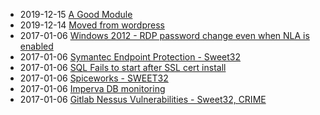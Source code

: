 * 2019-12-15 [A Good Module](/2019-12-15-a-good-module/?utm_source=blog&utm_medium=blog&utm_content=recent)
* 2019-12-14 [Moved from wordpress](/2019-12-14-Moved-from-wordpress/?utm_source=blog&utm_medium=blog&utm_content=recent)
* 2017-01-06 [Windows 2012 - RDP password change even when NLA is enabled](/2017-01-06-windows-2012-rdp-password-change-even-when-nla-is-enabled/?utm_source=blog&utm_medium=blog&utm_content=recent)
* 2017-01-06 [Symantec Endpoint Protection - Sweet32](/2017-01-06-symantec-endpoint-protection-sweet32/?utm_source=blog&utm_medium=blog&utm_content=recent)
* 2017-01-06 [SQL Fails to start after SSL cert install](/2017-01-06-sql-fails-to-start-after-ssl-cert-install/?utm_source=blog&utm_medium=blog&utm_content=recent)
* 2017-01-06 [Spiceworks - SWEET32](/2017-01-06-spiceworks-sweet32/?utm_source=blog&utm_medium=blog&utm_content=recent)
* 2017-01-06 [Imperva DB monitoring](/2017-01-06-imperva-db-monitoring/?utm_source=blog&utm_medium=blog&utm_content=recent)
* 2017-01-06 [Gitlab Nessus Vulnerabilities - Sweet32, CRIME](/2017-01-06-gitlab-nessus-vulnerabilities-sweet32-crime/?utm_source=blog&utm_medium=blog&utm_content=recent)

